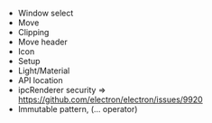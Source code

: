 - Window select
- Move
- Clipping
- Move header
- Icon
- Setup
- Light/Material
- API location
- ipcRenderer security => https://github.com/electron/electron/issues/9920
- Immutable pattern, (... operator)